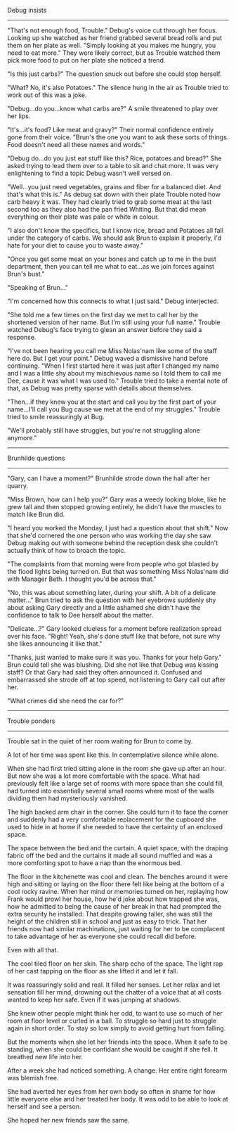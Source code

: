 Debug insists

---

"That's not enough food, Trouble." Debug's voice cut through her focus. Looking up she watched as her friend grabbed several bread rolls and put them on her plate as well. "Simply looking at you makes me hungry, you need to eat more." They were likely correct, but as Trouble watched them pick more food to put on her plate she noticed a trend.

"Is this just carbs?" The question snuck out before she could stop herself.

"What? No, it's also Potatoes." The silence hung in the air as Trouble tried to work out of this was a joke.

"Debug...do you...know what carbs are?" A smile threatened to play over her lips.

"It's...it's food? Like meat and gravy?" Their normal confidence entirely gone from their voice. "Brun's the one you want to ask these sorts of things. Food doesn't need all these names and words."

"Debug do...do you just eat stuff like this? Rice, potatoes and bread?" She asked trying to lead them over to a table to sit and chat more. It was very enlightening to find a topic Debug wasn't well versed on.

"Well...you just need vegetables, grains and fiber for a balanced diet. And that's what this is." As debug sat down with their plate Trouble noted how carb heavy it was. They had clearly tried to grab some meat at the last second too as they also had the pan fried Whiting. But that did mean everything on their plate was pale or white in colour.

"I also don't know the specifics, but I know rice, bread and Potatoes all fall under the category of carbs. We should ask Brun to explain it properly, I'd hate for your diet to cause you to waste away."

"Once you get some meat on your bones and catch up to me in the bust department, then you can tell me what to eat...as we join forces against Brun's bust."

"Speaking of Brun..."

"I'm concerned how this connects to what I just said." Debug interjected.

"She told me a few times on the first day we met to call her by the shortened version of her name. But I'm still using your full name." Trouble watched Debug's face trying to glean an answer before they said a response.

"I've not been hearing you call me Miss Nolas'nam like some of the staff here do. But I get your point." Debug waved a dismissive hand before continuing. "When I first started here it was just after I changed my name and I was a little shy about my mischievous name so I told them to call me Dee, cause it was what I was used to." Trouble tried to take a mental note of that, as Debug was pretty sparse with details about themselves.

"Then...if they knew you at the start and call you by the first part of your name...I'll call you Bug cause we met at the end of my struggles." Trouble tried to smile reassuringly at Bug.

"We'll probably still have struggles, but you're not struggling alone anymore."

---

Brunhilde questions

---

"Gary, can I have a moment?" Brunhilde strode down the hall after her quarry.

"Miss Brown, how can I help you?" Gary was a weedy looking bloke, like he grew tall and then stopped growing entirely, he didn't have the muscles to match like Brun did.

"I heard you worked the Monday, I just had a question about that shift." Now that she'd cornered the one person who was working the day she saw Debug making out with someone behind the reception desk she couldn't actually think of how to broach the topic.

"The complaints from that morning were from people who got blasted by the flood lights being turned on. But that was something Miss Nolas'nam did with Manager Beth. I thought you'd be across that."

"No, this was about something later, during your shift. A bit of a delicate matter..." Brun tried to ask the question with her eyebrows suddenly shy about asking Gary directly and a little ashamed she didn't have the confidence to talk to Dee herself about the matter.

"Delicate...?" Gary looked clueless for a moment before realization spread over his face. "Right! Yeah, she's done stuff like that before, not sure why she likes announcing it like that."

"Thanks, just wanted to make sure it was you. Thanks for your help Gary." Brun could tell she was blushing. Did she not like that Debug was kissing staff? Or that Gary had said they often announced it. Confused and embarrassed she strode off at top speed, not listening to Gary call out after her.

"What crimes did she need the car for?"

---

Trouble ponders

---

Trouble sat in the quiet of her room waiting for Brun to come by.

A lot of her time was spent like this. In contemplative silence while alone.

When she had first tried sitting alone in the room she gave up after an hour. But now she was a lot more comfortable with the space. What had previously felt like a large set of rooms with more space than she could fill, had turned into essentially several small rooms where most of the walls dividing them had mysteriously vanished.

The high backed arm chair in the corner. She could turn it to face the corner and suddenly had a very comfortable replacement for the cupboard she used to hide in at home if she needed to have the certainty of an enclosed space.

The space between the bed and the curtain. A quiet space, with the draping fabric off the bed and the curtains it made all sound muffled and was a more comforting spot to have a nap than the enormous bed.

The floor in the kitchenette was cool and clean. The benches around it were high and sitting or laying on the floor there felt like being at the bottom of a cool rocky ravine. When her mind or memories turned on her, replaying how Frank would prowl her house, how he'd joke about how trapped she was, how he admitted to being the cause of her break in that had prompted the extra security he installed. That despite growing taller, she was still the height of the children still in school and just as easy to trick. That her friends now had similar machinations, just waiting for her to be complacent to take advantage of her as everyone she could recall did before.

Even with all that.

The cool tiled floor on her skin. The sharp echo of the space. The light rap of her cast tapping on the floor as she lifted it and let it fall.

It was reassuringly solid and real. It filled her senses. Let her relax and let sensation fill her mind, drowning out the chatter of a voice that at all costs wanted to keep her safe. Even if it was jumping at shadows.

She knew other people might think her odd, to want to use so much of her room at floor level or curled in a ball. To struggle so hard just to struggle again in short order. To stay so low simply to avoid getting hurt from falling.

But the moments when she let her friends into the space. When it safe to be standing, when she could be confidant she would be caught if she fell. It breathed new life into her.

After a week she had noticed something. A change. Her entire right forearm was blemish free.

She had averted her eyes from her own body so often in shame for how little everyone else and her treated her body. It was odd to be able to look at herself and see a person.

She hoped her new friends saw the same.